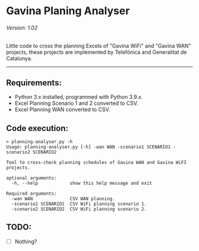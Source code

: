 # Gavina Planing Analyser
###### Version: 1.02

Little code to cross the planning Excels of "Gavina WiFi" and "Gavina WAN" projects, these projects are implemented by Telefónica and Generalitat de Catalunya.

---

## Requirements: 
- Python 3.x installed, programmed with Python 3.9.x.
- Excel Planning Scenario 1 and 2 converted to CSV.
- Excel Planning WAN converted to CSV.

## Code execution:
```
> planning-analyser.py -h
Usage: planning-analyser.py [-h] -wan WAN -scenario1 SCENARIO1 -scenario2 SCENARIO2

Tool to cross-check planning schedules of Gavina WAN and Gavina WiFI projects.

optional arguments:
  -h, --help            show this help message and exit

Required arguments:
  -wan WAN              CSV WAN planning.
  -scenario1 SCENARIO1  CSV WiFi planning scenario 1.
  -scenario2 SCENARIO2  CSV WiFi planning scenario 2.
```

## TODO:
- [ ] Nothing?
